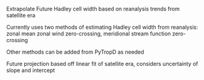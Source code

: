 Extrapolate Future Hadley cell width based on reanalysis trends from satellite era

Currently uses two methods of estimating Hadley cell width from reanalysis: zonal mean zonal wind zero-crossing, meridional
stream function zero-crossing

Other methods can be added from PyTropD as needed

Future projection based off linear fit of satellite era, considers uncertainty of slope and intercept
